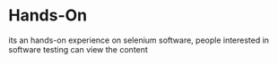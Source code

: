 # Hands-On
its an hands-on experience on selenium software, people interested in software testing can view the content
